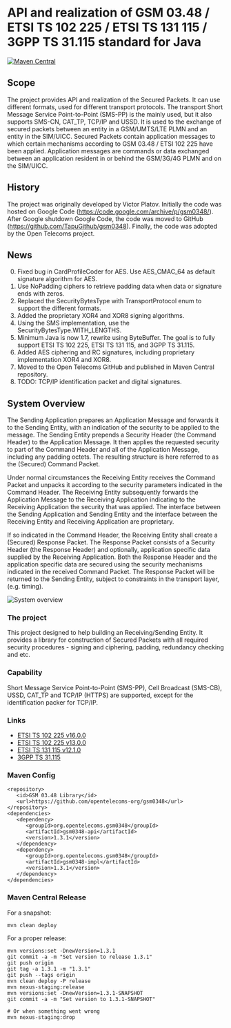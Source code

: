 # API and realization of GSM 03.48 / ETSI TS 102 225 / ETSI TS 131 115 / 3GPP TS 31.115 standard for Java

[![Maven Central](https://maven-badges.herokuapp.com/maven-central/org.opentelecoms.gsm0348/gsm0348/badge.svg)](https://maven-badges.herokuapp.com/maven-central/org.opentelecoms.gsm0348/gsm0348)

## Scope
The project provides API and realization of the Secured Packets. It can use different formats, used for different transport protocols.
The transport Short Message Service Point-to-Point (SMS-PP) is the mainly used, but it also supports SMS-CN, CAT_TP, TCP/IP and USSD.
It is used to the exchange of secured packets between an entity in a GSM/UMTS/LTE PLMN and an entity in the SIM/UICC.
Secured Packets contain application messages to which certain mechanisms according to GSM 03.48 / ETSI 102 225 have been applied.
Application messages are commands or data exchanged between an application resident in or behind the GSM/3G/4G PLMN and on the SIM/UICC.

## History
The project was originally developed by Victor Platov. Initially the code was hosted on Google Code (https://code.google.com/archive/p/gsm0348/).
After Google shutdown Google Code, the code was moved to GitHub (https://github.com/TapuGithub/gsm0348).
Finally, the code was adopted by the Open Telecoms project.

## News

0. Fixed bug in CardProfileCoder for AES. Use AES_CMAC_64 as default signature algorithm for AES.
0. Use NoPadding ciphers to retrieve padding data when data or signature ends with zeros.
0. Replaced the SecurityBytesType with TransportProtocol enum to support the different formats.
0. Added the proprietary XOR4 and XOR8 signing algorithms.
0. Using the SMS implementation, use the SecurityBytesType.WITH_LENGTHS.
0. Minimum Java is now 1.7, rewrite using ByteBuffer. The goal is to fully support ETSI TS 102 225, ETSI TS 131 115, and 3GPP TS 31.115.
0. Added AES ciphering and RC signatures, including proprietary implementation XOR4 and XOR8.
0. Moved to the Open Telecoms GitHub and published in Maven Central repository.
0. TODO: TCP/IP identification packet and digital signatures.

## System Overview

The Sending Application prepares an Application Message and forwards it to the Sending Entity, with an indication of the security to be applied to the message. The Sending Entity prepends a Security Header (the Command Header) to the Application Message. It then applies the requested security to part of the Command Header and all of the Application Message, including any padding octets. The resulting structure is here referred to as the (Secured) Command Packet.

Under normal circumstances the Receiving Entity receives the Command Packet and unpacks it according to the security parameters indicated in the Command Header.
The Receiving Entity subsequently forwards the Application Message to the Receiving Application indicating to the Receiving Application the security that was applied.
The interface between the Sending Application and Sending Entity and the interface between the Receiving Entity and Receiving Application are proprietary.

If so indicated in the Command Header, the Receiving Entity shall create a (Secured) Response Packet.
The Response Packet consists of a Security Header (the Response Header) and optionally, application specific data supplied by the Receiving Application.
Both the Response Header and the application specific data are secured using the security mechanisms indicated in the received Command Packet.
The Response Packet will be returned to the Sending Entity, subject to constraints in the transport layer, (e.g. timing).

![System overview](/resources/system-overview.png?raw=true "System overview")

### The project
This project designed to help building an Receiving/Sending Entity.
It provides a library for construction of Secured Packets with all required security procedures - signing and ciphering, padding, redundancy checking and etc.

### Capability
Short Message Service Point-to-Point (SMS-PP), Cell Broadcast (SMS-CB), USSD, CAT_TP and TCP/IP (HTTPS) are supported, except for the identification packer for TCP/IP.

### Links
* [ETSI TS 102 225 v16.0.0](https://www.etsi.org/deliver/etsi_ts/102200_102299/102225/16.00.00_60/ts_102225v160000p.pdf)
* [ETSI TS 102 225 v13.0.0](https://www.etsi.org/deliver/etsi_ts/102200_102299/102225/13.00.00_60/ts_102225v130000p.pdf)
* [ETSI TS 131 115 v12.1.0](https://www.etsi.org/deliver/etsi_ts/131100_131199/131115/12.01.00_60/ts_131115v120100p.pdf)
* [3GPP TS 31.115](https://www.3gpp.org/DynaReport/31115.htm)

### Maven Config
```
<repository>
   <id>GSM 03.48 Library</id>
   <url>https://github.com/opentelecoms-org/gsm0348</url>
</repository>
<dependencies>
   <dependency>
      <groupId>org.opentelecoms.gsm0348</groupId>
      <artifactId>gsm0348-api</artifactId>
      <version>1.3.1</version>
   </dependency>
   <dependency>
      <groupId>org.opentelecoms.gsm0348</groupId>
      <artifactId>gsm0348-impl</artifactId>
      <version>1.3.1</version>
   </dependency>
</dependencies>
```

### Maven Central Release
For a snapshot:
```
mvn clean deploy
```
For a proper release:
```
mvn versions:set -DnewVersion=1.3.1
git commit -a -m "Set version to release 1.3.1"
git push origin
git tag -a 1.3.1 -m "1.3.1"
git push --tags origin
mvn clean deploy -P release
mvn nexus-staging:release
mvn versions:set -DnewVersion=1.3.1-SNAPSHOT
git commit -a -m "Set version to 1.3.1-SNAPSHOT"

# Or when something went wrong
mvn nexus-staging:drop
```